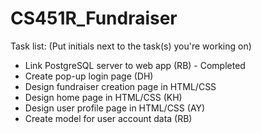 # CS451R_Fundraiser

Task list: (Put initials next to the task(s) you're working on)
- Link PostgreSQL server to web app (RB) - Completed
- Create pop-up login page (DH)
- Design fundraiser creation page in HTML/CSS
- Design home page in HTML/CSS (KH)
- Design user profile page in HTML/CSS (AY)
- Create model for user account data (RB)

